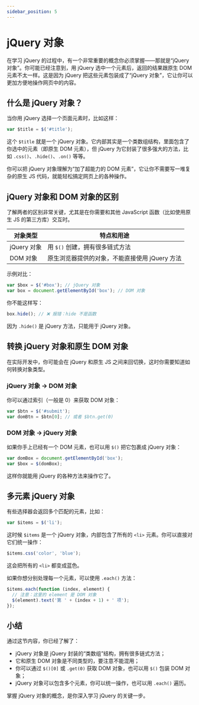 ```yaml
---
sidebar_position: 5
---
```


# jQuery 对象

在学习 jQuery 的过程中，有一个非常重要的概念你必须掌握——那就是“jQuery 对象”。你可能已经注意到，用 jQuery 选中一个元素后，返回的结果跟原生 DOM 元素不太一样。这是因为 jQuery 把这些元素包装成了“jQuery 对象”，它让你可以更加方便地操作网页中的内容。



## 什么是 jQuery 对象？

当你用 jQuery 选择一个页面元素时，比如这样：

```javascript
var $title = $('#title');
```

这个 `$title` 就是一个 jQuery 对象。它内部其实是一个类数组结构，里面包含了你选中的元素（即原生 DOM 元素），但 jQuery 为它封装了很多强大的方法，比如 `.css()`、`.hide()`、`.on()` 等等。

你可以把 jQuery 对象理解为“加了超能力的 DOM 元素”，它让你不需要写一堆复杂的原生 JS 代码，就能轻松搞定网页上的各种操作。



## jQuery 对象和 DOM 对象的区别

了解两者的区别非常关键，尤其是在你需要和其他 JavaScript 函数（比如使用原生 JS 的第三方库）交互时。

| 对象类型    | 特点和用途                                     |
| ----------- | ---------------------------------------------- |
| jQuery 对象 | 用 `$()` 创建，拥有很多链式方法                |
| DOM 对象    | 原生浏览器提供的对象，不能直接使用 jQuery 方法 |

示例对比：

```javascript
var $box = $('#box'); // jQuery 对象
var box = document.getElementById('box'); // DOM 对象
```

你不能这样写：

```javascript
box.hide(); // ❌ 报错：hide 不是函数
```

因为 `.hide()` 是 jQuery 方法，只能用于 jQuery 对象。



## 转换 jQuery 对象和原生 DOM 对象

在实际开发中，你可能会在 jQuery 和原生 JS 之间来回切换，这时你需要知道如何转换对象类型。

### jQuery 对象 → DOM 对象

你可以通过索引（一般是 0）来获取 DOM 对象：

```javascript
var $btn = $('#submit');
var domBtn = $btn[0]; // 或者 $btn.get(0)
```

### DOM 对象 → jQuery 对象

如果你手上已经有一个 DOM 元素，也可以用 `$()` 把它包裹成 jQuery 对象：

```javascript
var domBox = document.getElementById('box');
var $box = $(domBox);
```

这样你就能用 jQuery 的各种方法来操作它了。



## 多元素 jQuery 对象

有些选择器会返回多个匹配的元素，比如：

```javascript
var $items = $('li');
```

这时候 `$items` 是一个 jQuery 对象，内部包含了所有的 `<li>` 元素。你可以直接对它们统一操作：

```javascript
$items.css('color', 'blue');
```

这会把所有的 `<li>` 都变成蓝色。

如果你想分别处理每一个元素，可以使用 `.each()` 方法：

```javascript
$items.each(function (index, element) {
  // 注意：这里的 element 是 DOM 对象
  $(element).text('第 ' + (index + 1) + ' 项');
});
```



## 小结

通过这节内容，你已经了解了：

- jQuery 对象是 jQuery 封装的“类数组”结构，拥有很多链式方法；
- 它和原生 DOM 对象是不同类型的，要注意不能混用；
- 你可以通过 `$()[0]` 或 `.get(0)` 获取 DOM 对象，也可以用 `$()` 包装 DOM 对象；
- jQuery 对象可以包含多个元素，你可以统一操作，也可以用 `.each()` 遍历。

掌握 jQuery 对象的概念，是你深入学习 jQuery 的关键一步。
